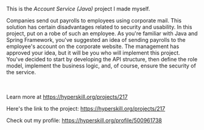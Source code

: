 This is the *Account Service (Java)* project I made myself.


<p>Companies send out payrolls to employees using corporate mail. This solution has certain disadvantages related to security and usability. In this project, put on a robe of such an employee. As you're familiar with Java and Spring Framework, you've suggested an idea of sending payrolls to the employee's account on the corporate website. The management has approved your idea, but it will be you who will implement this project. You've decided to start by developing the API structure, then define the role model, implement the business logic, and, of course, ensure the security of the service.</p><br/><br/>Learn more at <a href="https://hyperskill.org/projects/217?utm_source=ide&utm_medium=ide&utm_campaign=ide&utm_content=project-card">https://hyperskill.org/projects/217</a>

Here's the link to the project: https://hyperskill.org/projects/217

Check out my profile: https://hyperskill.org/profile/500961738